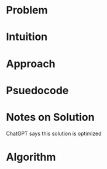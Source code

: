 # Problem
# Intuition
# Approach
# Psuedocode
# Notes on Solution
ChatGPT says this solution is optimized
# Algorithm